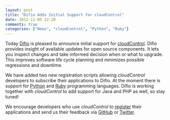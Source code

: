 ```yaml
---
layout: post
title: "Difio Adds Initial Support for cloudControl"
date: 2012-11-05 22:20
comments: true
categories: ["News", "cloudControl", "Python", "Ruby"]
---
```


Today [Difio](http://www.dif.io) is pleased to announce initial
support for [cloudControl](http://cloudcontrol.com). Difio provides insight of available
updates for open source components. It lets you inspect changes and take
informed decision when or what to upgrade. This improves software life cycle
planning and minimizes possible regressions and downtime.

We have added two new registration scripts allowing *cloudControl* developers to
subscribe their applications to Difio. At the moment there is support for
[Python](https://github.com/difio/difio-cloudcontrol-python/blob/master/README.rst) and
[Ruby](https://github.com/difio/difio-cloudcontrol-ruby/blob/master/README.md)
programming languages. Difio is working together with *cloudControl* to add support
for Java and PHP as well, so stay tuned!

We encourage developers who use *cloudControl* to [register](http://www.dif.io/register/)
their applications and send us their feedback via [GitHub](https://github.com/difio/bugs/issues/new)
or [Twitter](https://twitter.com/DifioNews).
